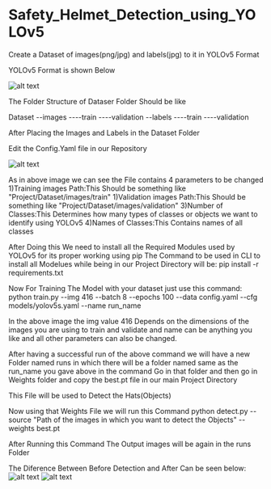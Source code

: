 # Safety_Helmet_Detection_using_YOLOv5

Create a Dataset of images(png/jpg) and labels(jpg) to it in YOLOv5 Format

YOLOv5 Format is shown Below

![alt text](https://user-images.githubusercontent.com/47482315/131216020-6ddb2d6f-82c7-4966-b6fa-101c582be7f3.png)

The Folder Structure of Dataser Folder Should be like

Dataset
--images
----train
----validation
--labels
----train
----validation

After Placing the Images and Labels in the Dataset Folder

Edit the Config.Yaml file in our Repository

![alt text](https://user-images.githubusercontent.com/47482315/131216143-13c960b5-838c-426f-b038-21d6fd45e11f.png)

As in above image we can see the File contains 4 parameters to be changed 
1)Training images Path:This Should be something like "Project/Dataset/images/train"
1)Validation images Path:This Should be something like "Project/Dataset/images/validation"
3)Number of Classes:This Determines how many types of classes or objects we want to identify using YOLOv5
4)Names of Classes:This Contains names of all classes

After Doing this We need to install all the Required Modules used by YOLOv5 for its proper working using pip
The Command to be used in CLI to install all Modelues while being in our Project Directory will be: pip install -r requirements.txt

Now For Training The Model with your dataset just use this command:
python train.py --img 416 --batch 8 --epochs 100 --data config.yaml --cfg models/yolov5s.yaml --name run_name

In the above image the img value 416 Depends on the dimensions of the images you are using to train and validate and name can be anything you like and all other
parameters can also be changed.

After having a successful run of the above command we will have a new Folder named runs in which there will be a folder named same as the run_name you gave above in the command
Go in that folder and then go in Weights folder and copy the best.pt file in our main Project Directory

This File will be used to Detect the Hats(Objects)

Now using that Weights File we will run this Command
python detect.py --source "Path of the images in which you want to detect the Objects"  --weights best.pt

After Running this Command The Output images will be again in the runs Folder

The Diference Between Before Detection and After Can be seen below:
![alt text](https://user-images.githubusercontent.com/47482315/131216590-bc881704-c599-4295-b60a-191fa65af33b.png)
![alt text](https://user-images.githubusercontent.com/47482315/131216617-065dd4d6-db68-4fec-8d7a-c0a2c2ce9c44.png)

